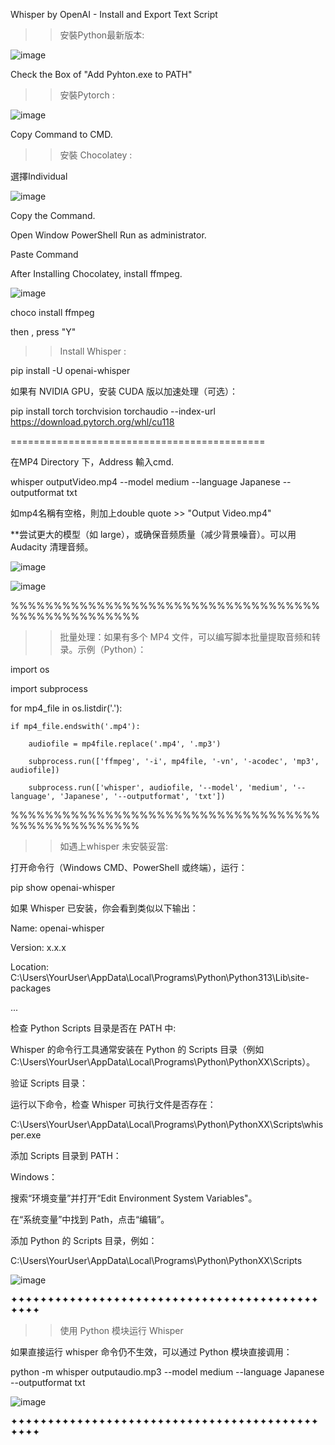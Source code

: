Whisper by OpenAI - Install and Export Text Script
>> 安裝Python最新版本:

 
![image](https://github.com/user-attachments/assets/8a99b1a0-530c-49f7-82cd-34f03dc44b88)



Check the Box of "Add Pyhton.exe to PATH"

>> 安裝Pytorch :

 
![image](https://github.com/user-attachments/assets/0661bf6d-8fea-464b-8785-7cbffa9f4e84)



Copy Command to CMD.

>>安裝 Chocolatey :


選擇Individual

![image](https://github.com/user-attachments/assets/bb6326b3-723a-4731-8a1a-d2df0e05b92d)


Copy the Command.

Open Window PowerShell Run as administrator.

Paste Command

After Installing Chocolatey, install ffmpeg.


![image](https://github.com/user-attachments/assets/54939ab3-156e-4970-8efb-c006948c6a3b)



choco install ffmpeg

then , press "Y"

>> Install Whisper :

pip install -U openai-whisper

如果有 NVIDIA GPU，安装 CUDA 版以加速处理（可选）：

pip install torch torchvision torchaudio --index-url https://download.pytorch.org/whl/cu118



============================================



在MP4 Directory 下，Address 輸入cmd.

whisper outputVideo.mp4 --model medium --language Japanese --outputformat txt



如mp4名稱有空格，則加上double quote >> "Output Video.mp4"

**尝试更大的模型（如 large），或确保音频质量（减少背景噪音）。可以用 Audacity 清理音频。


![image](https://github.com/user-attachments/assets/45cfc611-d3d2-49c7-bb1c-74731e2e62f9)



![image](https://github.com/user-attachments/assets/d52099bd-e2ff-4637-9a31-5ea88bc4e899)




%%%%%%%%%%%%%%%%%%%%%%%%%%%%%%%%%%%%%%%%%%%%%%%%%%%

>>批量处理：如果有多个 MP4 文件，可以编写脚本批量提取音频和转录。示例（Python）：

import os

import subprocess

for mp4_file in os.listdir('.'):

    if mp4_file.endswith('.mp4'):

        audiofile = mp4file.replace('.mp4', '.mp3')

        subprocess.run(['ffmpeg', '-i', mp4file, '-vn', '-acodec', 'mp3', audiofile])

        subprocess.run(['whisper', audiofile, '--model', 'medium', '--language', 'Japanese', '--outputformat', 'txt'])

%%%%%%%%%%%%%%%%%%%%%%%%%%%%%%%%%%%%%%%%%%%%%%%%%%%

>>如遇上whisper 未安裝妥當:

打开命令行（Windows CMD、PowerShell 或终端），运行：

pip show openai-whisper

如果 Whisper 已安装，你会看到类似以下输出：

Name: openai-whisper

Version: x.x.x

Location: C:\Users\YourUser\AppData\Local\Programs\Python\Python313\Lib\site-packages

...

检查 Python Scripts 目录是否在 PATH 中:

Whisper 的命令行工具通常安装在 Python 的 Scripts 目录（例如 C:\Users\YourUser\AppData\Local\Programs\Python\PythonXX\Scripts）。

验证 Scripts 目录： 

运行以下命令，检查 Whisper 可执行文件是否存在：

C:\Users\YourUser\AppData\Local\Programs\Python\PythonXX\Scripts\whisper.exe

添加 Scripts 目录到 PATH：

Windows： 

搜索“环境变量”并打开“Edit Environment System Variables"。

在“系统变量”中找到 Path，点击“编辑”。

添加 Python 的 Scripts 目录，例如：

C:\Users\YourUser\AppData\Local\Programs\Python\PythonXX\Scripts

![image](https://github.com/user-attachments/assets/bbd65efe-1131-408b-bcf7-d6b7f733b986)




✦✦✦✦✦✦✦✦✦✦✦✦✦✦✦✦✦✦✦✦✦✦✦✦✦✦✦✦✦✦✦✦✦✦✦✦✦✦✦✦✦✦✦✦✦✦

>>使用 Python 模块运行 Whisper

如果直接运行 whisper 命令仍不生效，可以通过 Python 模块直接调用：

python -m whisper outputaudio.mp3 --model medium --language Japanese --outputformat txt


![image](https://github.com/user-attachments/assets/ca502d71-b55e-4d74-9d65-10aa0449fdab)





✦✦✦✦✦✦✦✦✦✦✦✦✦✦✦✦✦✦✦✦✦✦✦✦✦✦✦✦✦✦✦✦✦✦✦✦✦✦✦✦✦✦✦✦✦✦
